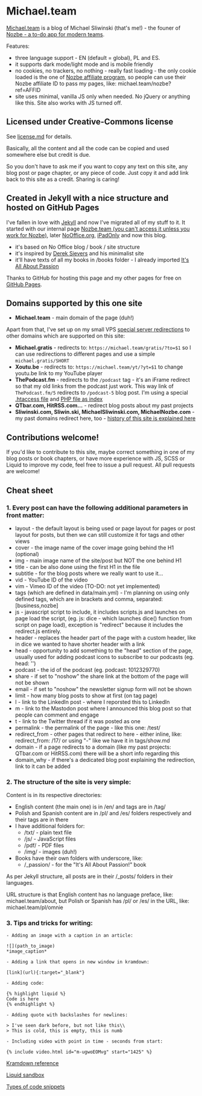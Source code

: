# Michael.team

[Michael.team](https://michael.team) is a blog of Michael Sliwinski (that's me!) - the founer of [Nozbe - a to-do app for modern teams](https://nozbe.com).

Features:

- three language support - EN (default = global), PL and ES.
- it supports dark mode/light mode and is mobile friendly
- no cookies, no trackers, no nothing - really fast loading - the only cookie loaded is the one of [Nozbe affiliate program](https://nozbe.com/refer), so people can use their Nozbe affiliate ID to pass my pages, like: michael.team/nozbe?ref=AFFID
- site uses minimal, vanilla JS only when needed. No jQuery or anything like this. Site also works with JS turned off.

## Licensed under Creative-Commons license

See [license.md](https://github.com/Nozbe/Michael.team/tree/master/license.md) for details.

Basically, all the content and all the code can be copied and used somewhere else but credit is due.

So you don't have to ask me if you want to copy any text on this site, any blog post or page chapter, or any piece of code. Just copy it and add link back to this site as a credit. Sharing is caring!

## Created in Jekyll with a nice structure and hosted on GitHub Pages

I've fallen in love with [Jekyll](https://jekyllrb.com) and now I've migrated all of my stuff to it. It started with our internal page [Nozbe.team (you can't access it unless you work for Nozbe)](https://nozbe.team), later [NoOffice.org](https://NoOffice.org), [iPadOnly](https://ipadonly.com) and now this blog.

- it's based on No Office blog / book / site structure
- it's inspired by [Derek Sievers](https://sive.rs) and his minimalist site
- it'll have texts of all my books in /books folder - I already imported [It's All About Passion](https://michael.team/passion)

Thanks to GitHub for hosting this page and my other pages for free on [GitHub Pages](https://pages.github.com).

## Domains supported by this one site

- **Michael.team** - main domain of the page (duh!)

Apart from that, I've set up on my small VPS [special server redirections](https://michael.team/txt/redirect.txt) to other domains which are supported on this site:

- **Michael.gratis** - redirects to: `https://michael.team/gratis/?to=$1` so I can use redirections to different pages and use a simple `michael.gratis/SHORT`
- **Xoutu.be** - redirects to: `https://michael.team/yt/?yt=$1` to change youtu.be link to my YouTube player
- **ThePodcast.fm** - redirects to the `/podcast` tag - it's an iFrame redirect so that my old links from the podcast just work. This way link of `ThePodcast.fm/5` redirects to `/podcast-5` blog post. I'm using a special [.htaccess file](https://michael.team/txt/iframe-htaccess.txt) and [PHP file as index](https://michael.team/txt/iframe-php.txt)
- **QTbar.com, HitRSS.com…** - redirect blog posts about my past projects
- **Sliwinski.com, Sliwin.ski, MichaelSliwinski.com, MichaelNozbe.com** - my past domains redirect here, too - [history of this site is explained here](https://michael.team/sliwinski_com)

## Contributions welcome!

If you'd like to contribute to this site, maybe correct something in one of my blog posts or book chapters, or have more experience with JS, SCSS or Liquid to improve my code, feel free to issue a pull request. All pull requests are welcome!

## Cheat sheet

### 1. Every post can have the following additional parameters in front matter:

- layout - the default layout is being used or page layout for pages or post layout for posts, but then we can still customize it for tags and other views
- cover - the image name of the cover image going behind the H1 (optional)
- img - main image name of the site/post but NOT the one behind H1
- title - can be also done using the first H1 in the file
- subtitle - for the blog posts where we really want to use it...
- vid - YouTube ID of the video
- vim - Vimeo ID of the video (TO-DO: not yet implemented)
- tags (which are defined in data/main.yml) - I'm planning on using only defined tags, which are in brackets and comma, separated: [business,nozbe]
- js - javascript script to include, it includes scripts.js and launches on page load the script, (eg. js: dice - which launches dice() function from script on page load), exception is "redirect" because it includes the redirect.js entirely.
- header - replaces the header part of the page with a custom header, like in dice we wanted to have shorter header with a link
- head - opportunity to add something to the "head" section of the page, usually used for adding podcast icons to subscribe to our podcasts (eg. head: '<meta name="apple-itunes-app" content="app-id=1012329770" />')
- podcast - the id of the podcast (eg. podcast: 1012329770)
- share - if set to "noshow" the share link at the bottom of the page will not be shown
- email - if set to "noshow" the newsletter signup form will not be shown
- limit - how many blog posts to show at first (on tag page)
- l - link to the LinkedIn post - where I reporsted this to LinkedIn
- m - link to the Mastodon post where I announced this blog post so that people can comment and engage
- t - link to the Twitter thread if it was posted as one
- permalink - the permalink of the page - like this one: /test/
- redirect_from - other pages that redirect to here - either inline, like: redirect_from: /17/ or using "-" like we have it in tags/show.md
- domain - if a page redirects to a domain (like my past projects: QTbar.com or HitRSS.com) there will be a short info regarding this
- domain_why - if there's a dedicated blog post explaining the redirection, link to it can be added

### 2. The structure of the site is very simple:

Content is in its respective directories:

- English content (the main one) is in /en/ and tags are in /tag/
- Polish and Spanish content are in /pl/ and /es/ folders respectively and their tags are in there
- I have additional folders for:
    - /txt/ - plain text file
    - /js/ - JavaScript files
    - /pdf/ - PDF files
    - /img/ - images (duh!)
- Books have their own folders with underscore, like:
    - /_passion/ - for the "It's All About Passion!" book

As per Jekyll structure, all posts are in their /_posts/ folders in their languages.

URL structure is that English content has no language preface, like: michael.team/about, but Polish or Spanish has /pl/ or /es/ in the URL, like: michael.team/pl/omnie

### 3. Tips and tricks for writing:

```
- Adding an image with a caption in an article:

![](path_to_image)
*image_caption*

- Adding a link that opens in new window in kramdown:

[link](url){:target="_blank"}

- Adding code:

{% highlight liquid %}
Code is here
{% endhighlight %}

- Adding quote with backslashes for newlines:

> I've seen dark before, but not like this\\
> This is cold, this is empty, this is numb

- Including video with point in time - seconds from start:

{% include video.html id="m-ugwoEOMvg" start="1425" %}

```

[Kramdown reference](https://kramdown.gettalong.org/quickref.html)

[Liquid sandbox](https://jumpseller.com/support/liquid-sandbox/)

[Types of code snippets](https://github.com/rouge-ruby/rouge/wiki/List-of-supported-languages-and-lexers)